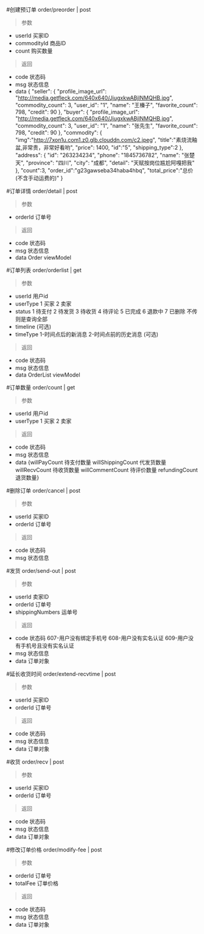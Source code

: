 #创建预订单
order/preorder | post
> 参数
* userId 买家ID
* commodityId 商品ID 
* count 购买数量

> 返回  
* code 状态码
* msg 状态信息
* data {
        "seller": {
            "profile_image_url": "http://media.getfleck.com/640x640/JjugxkwABjlNMQHB.jpg",
            "commodity_count": 3,
            "user_id": "1",
            "name": "王榛子",
            "favorite_count": 798,
            "credit": 90
        },
        "buyer": {
            "profile_image_url": "http://media.getfleck.com/640x640/JjugxkwABjlNMQHB.jpg",
            "commodity_count": 3,
            "user_id": "1",
            "name": "张先生",
            "favorite_count": 798,
            "credit": 90
        },
        "commodity": {
            "img":"http://7xon1u.com1.z0.glb.clouddn.com/c2.jpeg",
            "title":"素烧流釉盆,非常贵，非常好看哟",
            "price": 1400,
            "id":"5",
            "shipping_type":2
        },
        "address": {
            "id": "263234234",
            "phone": "1845736782",
            "name": "张楚天",
            "province": "四川",
            "city": "成都",
            "detail": "天赋按岗位尴尬阿嘎把我"
        },
        "count":3,
        "order_id":"g23gawseba34haba4hbq",
        "total_price":"总价(不含手动运费的)"
  }

#订单详情
order/detail | post
> 参数  
* orderId 订单号

> 返回  
* code 状态码
* msg 状态信息
* data Order viewModel

#订单列表
order/orderlist | get
> 参数  
* userId 用户id
* userType 1 买家 2 卖家
* status 1 待支付 2 待发货 3 待收货 4 待评论 5 已完成 6 退款中 7 已删除  不传则是查询全部
* timeline (可选)
* timeType 1-时间点后的新消息 2-时间点前的历史消息 (可选)

> 返回  
* code 状态码
* msg 状态信息
* data OrderList viewModel

#订单数量
order/count | get
> 参数  
* userId 用户id
* userType 1 买家 2 卖家

> 返回  
* code 状态码
* msg 状态信息
* data {willPayCount 待支付数量  willShippingCount 代发货数量 willRecvCount 待收货数量  willCommentCount 待评价数量
refundingCount 退货数量}

#删除订单
order/cancel | post
> 参数  
* userId 买家ID
* orderId 订单号

> 返回  
* code 状态码
* msg 状态信息

#发货
order/send-out | post
> 参数
* userId 卖家ID  
* orderId 订单号
* shippingNumbers 运单号

> 返回  
* code 状态码 607-用户没有绑定手机号 608-用户没有实名认证 609-用户没有手机号且没有实名认证
* msg 状态信息
* data 订单对象

#延长收货时间
order/extend-recvtime | post
> 参数  
* userId 买家ID
* orderId 订单号

> 返回  
* code 状态码
* msg 状态信息
* data 订单对象


#收货
order/recv | post
> 参数  
* userId 买家ID
* orderId 订单号

> 返回  
* code 状态码
* msg 状态信息
* data 订单对象

#修改订单价格
order/modify-fee | post
> 参数  
* orderId 订单号
* totalFee 订单价格

> 返回  
* code 状态码
* msg 状态信息
* data 订单对象
